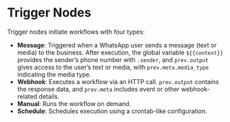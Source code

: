 # Trigger Nodes

Trigger nodes initiate workflows with four types:

- **Message**: Triggered when a WhatsApp user sends a message (text or media) to the business. After execution, the global variable `${{context}}` provides the sender’s phone number with `.sender`, and `prev.output` gives access to the user’s text or media, with `prev.meta.media_type` indicating the media type.
- **Webhook**: Executes a workflow via an HTTP call. `prev.output` contains the response data, and `prev.meta` includes event or other webhook-related details.
- **Manual**: Runs the workflow on demand.
- **Schedule**: Schedules execution using a crontab-like configuration.
